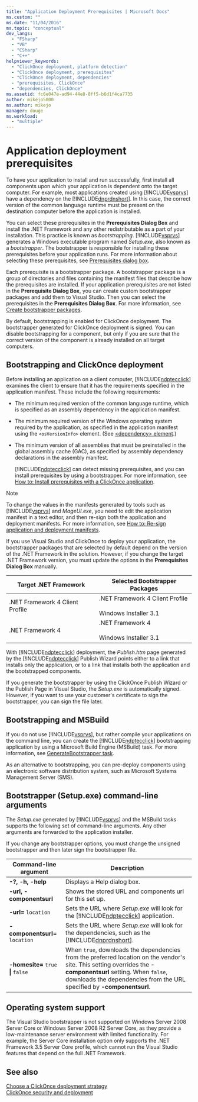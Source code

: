 ```yaml
---
title: "Application Deployment Prerequisites | Microsoft Docs"
ms.custom: ""
ms.date: "11/04/2016"
ms.topic: "conceptual"
dev_langs: 
  - "FSharp"
  - "VB"
  - "CSharp"
  - "C++"
helpviewer_keywords: 
  - "ClickOnce deployment, platform detection"
  - "ClickOnce deployment, prerequisites"
  - "ClickOnce deployment, dependencies"
  - "prerequisites, ClickOnce"
  - "dependencies, ClickOnce"
ms.assetid: fc6e047e-ad94-44e8-8ff5-b6d1f4ca7735
author: mikejo5000
ms.author: mikejo
manager: douge
ms.workload: 
  - "multiple"
---
```

# Application deployment prerequisites

To have your application to install and run successfully, first install all components upon which your application is dependent onto the target computer. For example, most applications created using [!INCLUDE[vsprvs](../code-quality/includes/vsprvs_md.md)] have a dependency on the [!INCLUDE[dnprdnshort](../code-quality/includes/dnprdnshort_md.md)]. In this case, the correct version of the common language runtime must be present on the destination computer before the application is installed.  

 You can select these prerequisites in the **Prerequisites Dialog Box** and install the .NET Framework and any other redistributable as a part of your installation. This practice is known as *bootstrapping*. [!INCLUDE[vsprvs](../code-quality/includes/vsprvs_md.md)] generates a Windows executable program named *Setup.exe*, also known as a *bootstrapper*. The bootstrapper is responsible for installing these prerequisites before your application runs. For more information about selecting these prerequisites, see [Prerequisites dialog box](../ide/reference/prerequisites-dialog-box.md).  

 Each prerequisite is a bootstrapper package. A bootstrapper package is a group of directories and files containing the manifest files that describe how the prerequisites are installed. If your application prerequisites are not listed in the **Prerequisite Dialog Box**, you can create custom bootstrapper packages and add them to Visual Studio. Then you can select the prerequisites in the **Prerequisites Dialog Box**. For more information, see [Create bootstrapper packages](../deployment/creating-bootstrapper-packages.md).  

 By default, bootstrapping is enabled for ClickOnce deployment. The bootstrapper generated for ClickOnce deployment is signed. You can disable bootstrapping for a component, but only if you are sure that the correct version of the component is already installed on all target computers.  

## Bootstrapping and ClickOnce deployment  
 Before installing an application on a client computer, [!INCLUDE[ndptecclick](../deployment/includes/ndptecclick_md.md)] examines the client to ensure that it has the requirements specified in the application manifest. These include the following requirements:  

- The minimum required version of the common language runtime, which is specified as an assembly dependency in the application manifest.  

- The minimum required version of the Windows operating system required by the application, as specified in the application manifest using the `<osVersionInfo>` element. (See [\<dependency> element](../deployment/dependency-element-clickonce-application.md).)  

- The minimum version of all assemblies that must be preinstalled in the global assembly cache (GAC), as specified by assembly dependency declarations in the assembly manifest.  

  [!INCLUDE[ndptecclick](../deployment/includes/ndptecclick_md.md)] can detect missing prerequisites, and you can install prerequisites by using a bootstrapper. For more information, see [How to: Install prerequisites with a ClickOnce application](../deployment/how-to-install-prerequisites-with-a-clickonce-application.md).  

> [!NOTE]
>  To change the values in the manifests generated by tools such as [!INCLUDE[vsprvs](../code-quality/includes/vsprvs_md.md)] and *MageUI.exe*, you need to edit the application manifest in a text editor, and then re-sign both the application and deployment manifests. For more information, see [How to: Re-sign application and deployment manifests](../deployment/how-to-re-sign-application-and-deployment-manifests.md).  

 If you use Visual Studio and ClickOnce to deploy your application, the bootstrapper packages that are selected by default depend on the version of the .NET Framework in the solution. However, if you change the target .NET Framework version, you must update the options in the **Prerequisites Dialog Box** manually.  

|Target .NET Framework|Selected Bootstrapper Packages|  
|---------------------------|------------------------------------|  
|.NET Framework 4 Client Profile|.NET Framework 4 Client Profile<br /><br /> Windows Installer 3.1|  
|.NET Framework 4|.NET Framework 4<br /><br /> Windows Installer 3.1|  

 With [!INCLUDE[ndptecclick](../deployment/includes/ndptecclick_md.md)] deployment, the *Publish.htm* page generated by the [!INCLUDE[ndptecclick](../deployment/includes/ndptecclick_md.md)] Publish Wizard points either to a link that installs only the application, or to a link that installs both the application and the bootstrapped components.  

 If you generate the bootstrapper by using the ClickOnce Publish Wizard or the Publish Page in Visual Studio, the *Setup.exe* is automatically signed. However, if you want to use your customer's certificate to sign the bootstrapper, you can sign the file later.  

## Bootstrapping and MSBuild  
 If you do not use [!INCLUDE[vsprvs](../code-quality/includes/vsprvs_md.md)], but rather compile your applications on the command line, you can create the [!INCLUDE[ndptecclick](../deployment/includes/ndptecclick_md.md)] bootstrapping application by using a Microsoft Build Engine (MSBuild) task. For more information, see [GenerateBootstrapper task](../msbuild/generatebootstrapper-task.md).  

 As an alternative to bootstrapping, you can pre-deploy components using an electronic software distribution system, such as Microsoft Systems Management Server (SMS).  

## Bootstrapper (Setup.exe) command-line arguments  
 The *Setup.exe* generated by [!INCLUDE[vsprvs](../code-quality/includes/vsprvs_md.md)] and the MSBuild tasks supports the following set of command-line arguments. Any other arguments are forwarded to the application installer.  

 If you change any bootstrapper options, you must change the unsigned bootstrapper and then later sign the bootstrapper file.  


| Command-line argument | Description |
| - | - |
| **-?, -h, -help** | Displays a Help dialog box. |
| **-url, -componentsurl** | Shows the stored URL and components url for this set up. |
| **-url=** `location` | Sets the URL where *Setup.exe* will look for the [!INCLUDE[ndptecclick](../deployment/includes/ndptecclick_md.md)] application. |
| **-componentsurl=** `location` | Sets the URL where *Setup.exe* will look for the dependencies, such as the [!INCLUDE[dnprdnshort](../code-quality/includes/dnprdnshort_md.md)]. |
| **-homesite=** `true` **&#124;** `false` | When `true`, downloads the dependencies from the preferred location on the vendor's site. This setting overrides the **-componentsurl** setting. When `false`, downloads the dependencies from the URL specified by **-componentsurl**. |

## Operating system support  
 The Visual Studio bootstrapper is not supported on Windows Server 2008 Server Core or Windows Server 2008 R2 Server Core, as they provide a low-maintenance server environment with limited functionality. For example, the Server Core installation option only supports the .NET Framework 3.5 Server Core profile, which cannot run the Visual Studio features that depend on the full .NET Framework.  

## See also  
 [Choose a ClickOnce deployment strategy](../deployment/choosing-a-clickonce-deployment-strategy.md)   
 [ClickOnce security and deployment](../deployment/clickonce-security-and-deployment.md)